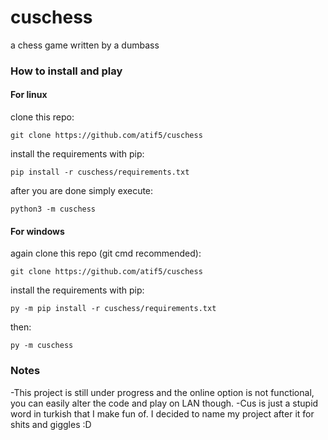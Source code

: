 # cuschess
a chess game written by a dumbass

### How to install and play

#### For linux
clone this repo:

`git clone https://github.com/atif5/cuschess`

install the requirements with pip:

`pip install -r cuschess/requirements.txt`

after you are done simply execute:

`python3 -m cuschess`

#### For windows
again clone this repo (git cmd recommended):

`git clone https://github.com/atif5/cuschess`

install the requirements with pip:

`py -m pip install -r cuschess/requirements.txt`

then:

`py -m cuschess`

### Notes

-This project is still under progress and the online option is not functional, you can easily alter the code and play on LAN though.
-Cus is just a stupid word in turkish that I make fun of. I decided to name my project after it for shits and giggles :D 
